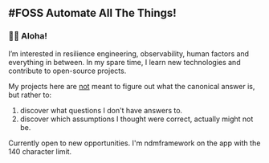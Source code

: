 #FOSS Automate All The Things!
------------------------------------------
### 👋🤙 Aloha! 

I’m interested in resilience engineering, observability, human factors and everything in between. In my spare time, I learn new technologies and contribute to open-source projects.

My projects here are <ins>not</ins> meant to figure out what the canonical answer is, but rather to:  

1. discover what questions I don't have answers to.  
2. discover which assumptions I thought were correct, actually might not be. 

Currently open to new opportunities. I'm ndmframework on the app with the 140 character limit.   
